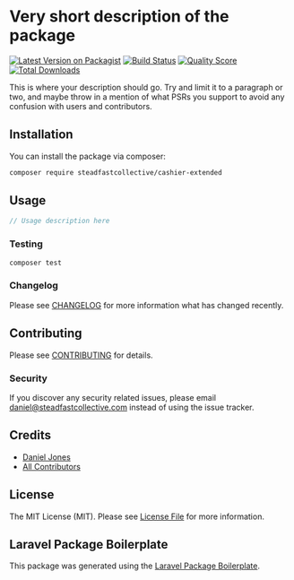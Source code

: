 # Very short description of the package

[![Latest Version on Packagist](https://img.shields.io/packagist/v/steadfastcollective/cashier-extended.svg?style=flat-square)](https://packagist.org/packages/steadfastcollective/cashier-extended)
[![Build Status](https://img.shields.io/travis/steadfastcollective/cashier-extended/master.svg?style=flat-square)](https://travis-ci.org/steadfastcollective/cashier-extended)
[![Quality Score](https://img.shields.io/scrutinizer/g/steadfastcollective/cashier-extended.svg?style=flat-square)](https://scrutinizer-ci.com/g/steadfastcollective/cashier-extended)
[![Total Downloads](https://img.shields.io/packagist/dt/steadfastcollective/cashier-extended.svg?style=flat-square)](https://packagist.org/packages/steadfastcollective/cashier-extended)

This is where your description should go. Try and limit it to a paragraph or two, and maybe throw in a mention of what PSRs you support to avoid any confusion with users and contributors.

## Installation

You can install the package via composer:

```bash
composer require steadfastcollective/cashier-extended
```

## Usage

``` php
// Usage description here
```

### Testing

``` bash
composer test
```

### Changelog

Please see [CHANGELOG](CHANGELOG.md) for more information what has changed recently.

## Contributing

Please see [CONTRIBUTING](CONTRIBUTING.md) for details.

### Security

If you discover any security related issues, please email daniel@steadfastcollective.com instead of using the issue tracker.

## Credits

- [Daniel Jones](https://github.com/steadfastcollective)
- [All Contributors](../../contributors)

## License

The MIT License (MIT). Please see [License File](LICENSE.md) for more information.

## Laravel Package Boilerplate

This package was generated using the [Laravel Package Boilerplate](https://laravelpackageboilerplate.com).